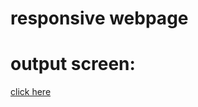 # responsive webpage 
# output screen:
[click here](https://atharve312004.github.io/module3_assignment/)
